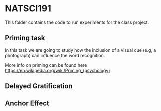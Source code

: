 # NATSCI191

This folder contains the code to run experiments for the class project.


## Priming task

In this task we are going to study how the inclusion of a visual cue (e.g, a photograph) can influence the word recognition. 

More info on priming can be found here https://en.wikipedia.org/wiki/Priming_(psychology)

## Delayed Gratification

## Anchor Effect

